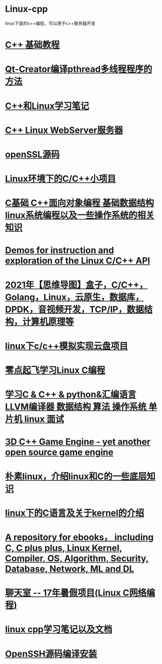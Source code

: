 # Linux-cpp
linux下面的c++编程，可以用于c++服务器开发
# <a href="https://doc.yonyoucloud.com/doc/wiki/project/cplusplus/index.html">C++ 基础教程</a>
# <a href="https://blog.csdn.net/ctrigger/article/details/109792659">Qt-Creator编译pthread多线程程序的方法</a>
# <a href="https://github.com/szza/LearningNote">C++和Linux学习笔记</a>
# <a href="https://github.com/markparticle/WebServer">C++ Linux WebServer服务器</a>
# <a href="https://github.com/openssl/openssl">openSSL源码</a>
# <a href="https://github.com/uufree/Linux">Linux环境下的C/C++小项目</a>
# <a href="https://github.com/impact-eintr/LinuxC">C基础 C++面向对象编程 基础数据结构 linux系统编程以及一些操作系统的相关知识</a>
# <a href="https://github.com/veltzer/demos-linux">Demos for instruction and exploration of the Linux C/C++ API</a>
# <a href="https://github.com/0voice/learning_mind_map">2021年【思维导图】盒子，C/C++，Golang，Linux，云原生，数据库，DPDK，音视频开发，TCP/IP，数据结构，计算机原理等</a>
# <a href="https://github.com/qinyuLT/CloudPan">linux下c/c++模拟实现云盘项目</a>
# <a href="https://github.com/yiibook/zero-takeoff-learn-linux-c-programming">零点起飞学习Linux C编程</a>
# <a href="https://github.com/Ewenwan/ShiYanLou">学习C & C++ & python&汇编语言 LLVM编译器 数据结构 算法 操作系统 单片机 linux 面试</a>
# <a href="https://github.com/nem0/LumixEngine">3D C++ Game Engine - yet another open source game engine</a>
# <a href="https://github.com/1184893257/simplelinux">朴素linux，介绍linux和C的一些底层知识</a>
# <a href="https://github.com/yaouser/C">linux下的C语言及关于kernel的介绍</a>
# <a href="https://github.com/XWHQSJ/ebooks">A repository for ebooks， including C, C plus plus, Linux Kernel, Compiler, OS, Algorithm, Security, Database, Network, ML and DL</a>
# <a href="https://github.com/fujie-xiyou/chat_room">聊天室 -- 17年暑假项目(Linux C网络编程)</a>
# <a href="https://github.com/liao20081228/wangdao_study_note">linux cpp学习笔记以及文档</a>
# <a href="https://www.cnblogs.com/zjd1396/p/10137067.html">OpenSSH源码编译安装</a>
